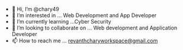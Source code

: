 - 👋 Hi, I’m @chary49
- 👀 I’m interested in ... Web Development and App Developer
- 🌱 I’m currently learning ...Cyber Security 
- 💞️ I’m looking to collaborate on ... Web development and Application Developer
- 📫 How to reach me ... revanthcharyworkspace@gmail.com

<!---
chary49/chary49 is a ✨ special ✨ repository because its `README.md` (this file) appears on your GitHub profile.
You can click the Preview link to take a look at your changes.
--->
